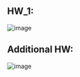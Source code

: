 ## HW_1:
![image](https://user-images.githubusercontent.com/104380929/207596990-63f219ba-579c-4b14-8c4b-856cb9b4e0f7.png)

## Additional HW:
![image](https://user-images.githubusercontent.com/104380929/207597322-4ae4abc6-ac2f-457d-a83a-bb2faae63edd.png)
